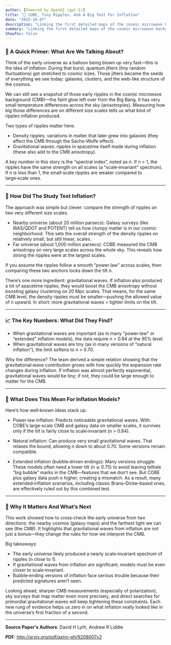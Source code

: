 ```yaml
---
author: [Powered by OpenAI (gpt-5)]
title: "🌌 COBE, Tiny Ripples, And A Big Test For Inflation"
date: "2025-10-07"
description: "Linking the first detailed maps of the cosmic microwave background to competing ideas about how the universe began"
summary: "Linking the first detailed maps of the cosmic microwave background to competing ideas about how the universe began"
ShowToc: false
---
```


### 🧠 A Quick Primer: What Are We Talking About?

Think of the early universe as a balloon being blown up very fast—this is the idea of inflation. During that burst, quantum jitters (tiny random fluctuations) got stretched to cosmic sizes. Those jitters became the seeds of everything we see today: galaxies, clusters, and the web-like structure of the cosmos.

We can still see a snapshot of those early ripples in the cosmic microwave background (CMB)—the faint glow left over from the Big Bang. It has very small temperature differences across the sky (anisotropies). Measuring how big those differences are on different size scales tells us what kind of ripples inflation produced.

Two types of ripples matter here:
- Density ripples: variations in matter that later grew into galaxies (they affect the CMB through the Sachs–Wolfe effect).
- Gravitational waves: ripples in spacetime itself made during inflation (these also add to the CMB anisotropy).

A key number in this story is the “spectral index”, noted as n. If n = 1, the ripples have the same strength on all scales (a “scale‑invariant” spectrum). If n is less than 1, the small‑scale ripples are weaker compared to large‑scale ones.

---

### 🔧 How Did The Study Test Inflation?

The approach was simple but clever: compare the strength of ripples on two very different size scales.

- Nearby universe (about 20 million parsecs): Galaxy surveys (like IRAS/QDOT and POTENT) tell us how clumpy matter is in our cosmic neighborhood. This sets the overall strength of the density ripples on relatively small, but still linear, scales.
- Far universe (about 1,000 million parsecs): COBE measured the CMB anisotropy on very large scales across the whole sky. This reveals how strong the ripples were at the largest scales.

If you assume the ripples follow a smooth “power law” across scales, then comparing these two anchors locks down the tilt n.

There’s one more ingredient: gravitational waves. If inflation also produced a lot of spacetime ripples, they would boost the CMB anisotropy without boosting galaxy clustering on 20 Mpc scales. That means, for the same CMB level, the density ripples must be smaller—pushing the allowed value of n upward. In short: more gravitational waves = tighter limits on the tilt.

---

### 📈 The Key Numbers: What Did They Find?

- When gravitational waves are important (as in many “power‑law” or “extended” inflation models), the data require n > 0.84 at the 95% level.
- When gravitational waves are tiny (as in many versions of “natural inflation”), the limit softens to n > 0.70.

Why the difference? The team derived a simple relation showing that the gravitational‑wave contribution grows with how quickly the expansion rate changes during inflation. If inflation was almost perfectly exponential, gravitational waves would be tiny; if not, they could be large enough to matter for the CMB.

---

### 🧪 What Does This Mean For Inflation Models?

Here’s how well‑known ideas stack up:

- Power‑law inflation: Predicts noticeable gravitational waves. With COBE’s large‑scale CMB and galaxy data on smaller scales, it survives only if the tilt is fairly close to scale‑invariant (n > 0.84).

- Natural inflation: Can produce very small gravitational waves. That relaxes the bound, allowing n down to about 0.70. Some versions remain compatible.

- Extended inflation (bubble‑driven endings): Many versions struggle. These models often need a lower tilt (n ≲ 0.75) to avoid leaving telltale “big bubble” marks in the CMB—features that we don’t see. But COBE plus galaxy data push n higher, creating a mismatch. As a result, many extended‑inflation scenarios, including classic Brans–Dicke–based ones, are effectively ruled out by this combined test.

---

### 🔭 Why It Matters And What’s Next

This work showed how to cross‑check the early universe from two directions: the nearby cosmos (galaxy maps) and the farthest light we can see (the CMB). It highlights that gravitational waves from inflation are not just a bonus—they change the rules for how we interpret the CMB.

Big takeaways:
- The early universe likely produced a nearly scale‑invariant spectrum of ripples (n close to 1).
- If gravitational waves from inflation are significant, models must be even closer to scale‑invariant.
- Bubble‑ending versions of inflation face serious trouble because their predicted signatures aren’t seen.

Looking ahead, sharper CMB measurements (especially of polarization), sky surveys that map matter even more precisely, and direct searches for primordial gravitational waves will keep tightening these constraints. Each new rung of evidence helps us zero in on what inflation really looked like in the universe’s first fraction of a second.

---

**Source Paper's Authors**: David H Lyth, Andrew R Liddle

**PDF**: http://arxiv.org/pdf/astro-ph/9208007v2